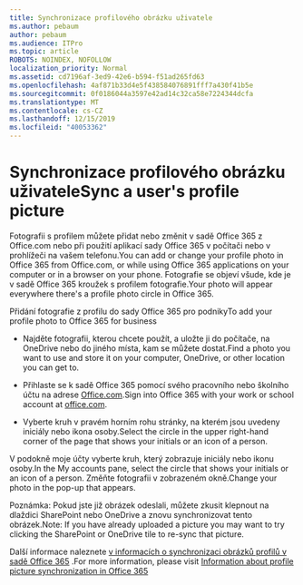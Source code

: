 ```yaml
---
title: Synchronizace profilového obrázku uživatele
ms.author: pebaum
author: pebaum
ms.audience: ITPro
ms.topic: article
ROBOTS: NOINDEX, NOFOLLOW
localization_priority: Normal
ms.assetid: cd7196af-3ed9-42e6-b594-f51ad265fd63
ms.openlocfilehash: 4af871b33d4e5f438584076891fff7a430f41b5e
ms.sourcegitcommit: 0f0186044a3597e42ad14c32ca58e7224344dcfa
ms.translationtype: MT
ms.contentlocale: cs-CZ
ms.lasthandoff: 12/15/2019
ms.locfileid: "40053362"
---
```

# <a name="sync-a-users-profile-picture"></a><span data-ttu-id="b4387-102">Synchronizace profilového obrázku uživatele</span><span class="sxs-lookup"><span data-stu-id="b4387-102">Sync a user's profile picture</span></span>

<span data-ttu-id="b4387-103">Fotografii s profilem můžete přidat nebo změnit v sadě Office 365 z Office.com nebo při použití aplikací sady Office 365 v počítači nebo v prohlížeči na vašem telefonu.</span><span class="sxs-lookup"><span data-stu-id="b4387-103">You can add or change your profile photo in Office 365 from Office.com, or while using Office 365 applications on your computer or in a browser on your phone.</span></span> <span data-ttu-id="b4387-104">Fotografie se objeví všude, kde je v sadě Office 365 kroužek s profilem fotografie.</span><span class="sxs-lookup"><span data-stu-id="b4387-104">Your photo will appear everywhere there's a profile photo circle in Office 365.</span></span>

<span data-ttu-id="b4387-105">Přidání fotografie z profilu do sady Office 365 pro podniky</span><span class="sxs-lookup"><span data-stu-id="b4387-105">To add your profile photo to Office 365 for business</span></span>

- <span data-ttu-id="b4387-106">Najděte fotografii, kterou chcete použít, a uložte ji do počítače, na OneDrive nebo do jiného místa, kam se můžete dostat.</span><span class="sxs-lookup"><span data-stu-id="b4387-106">Find a photo you want to use and store it on your computer, OneDrive, or other location you can get to.</span></span>

- <span data-ttu-id="b4387-107">Přihlaste se k sadě Office 365 pomocí svého pracovního nebo školního účtu na adrese [Office.com](http://www.office.com).</span><span class="sxs-lookup"><span data-stu-id="b4387-107">Sign into Office 365 with your work or school account at [office.com](http://www.office.com).</span></span>

- <span data-ttu-id="b4387-108">Vyberte kruh v pravém horním rohu stránky, na kterém jsou uvedeny iniciály nebo ikona osoby.</span><span class="sxs-lookup"><span data-stu-id="b4387-108">Select the circle in the upper right-hand corner of the page that shows your initials or an icon of a person.</span></span>

<span data-ttu-id="b4387-109">V podokně moje účty vyberte kruh, který zobrazuje iniciály nebo ikonu osoby.</span><span class="sxs-lookup"><span data-stu-id="b4387-109">In the My accounts pane, select the circle that shows your initials or an icon of a person.</span></span> <span data-ttu-id="b4387-110">Změňte fotografii v zobrazeném okně.</span><span class="sxs-lookup"><span data-stu-id="b4387-110">Change your photo in the pop-up that appears.</span></span>

<span data-ttu-id="b4387-111">Poznámka: Pokud jste již obrázek odeslali, můžete zkusit klepnout na dlaždici SharePoint nebo OneDrive a znovu synchronizovat tento obrázek.</span><span class="sxs-lookup"><span data-stu-id="b4387-111">Note: If you have already uploaded a picture you may want to try clicking the SharePoint or OneDrive tile to re-sync that picture.</span></span>

<span data-ttu-id="b4387-112">Další informace naleznete [v informacích o synchronizaci obrázků profilů v sadě Office 365](https://support.office.com/article/information-about-profile-picture-synchronization-in-office-365-20594d76-d054-4af4-a660-401133e3d48a) .</span><span class="sxs-lookup"><span data-stu-id="b4387-112">For more information, please visit [Information about profile picture synchronization in Office 365](https://support.office.com/article/information-about-profile-picture-synchronization-in-office-365-20594d76-d054-4af4-a660-401133e3d48a)</span></span>

